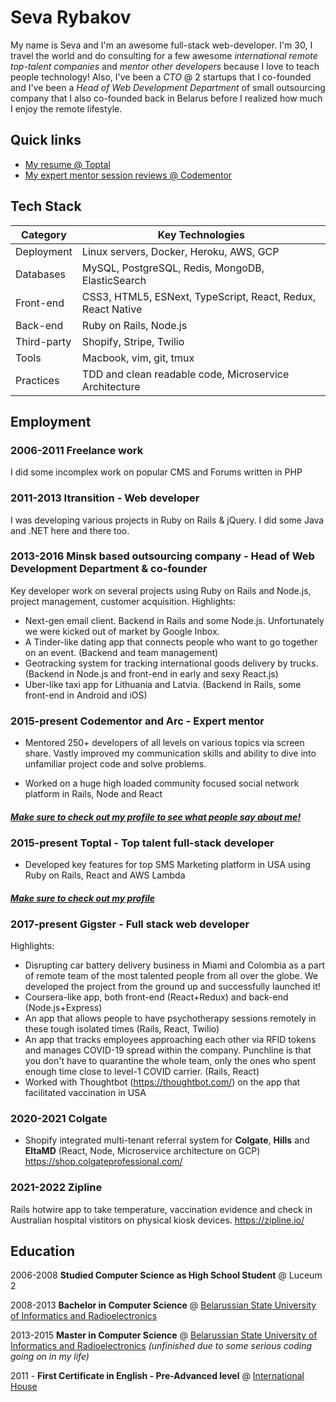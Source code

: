 # Seva Rybakov

My name is Seva and I'm an awesome full-stack web-developer. I'm 30, I travel the world and do consulting for a few awesome *international remote top-talent companies* and *mentor other developers* because I love to teach people technology! Also, I've been a *CTO* @ 2 startups that I co-founded and I've been a *Head of Web Development Department* of small outsourcing company that I also co-founded back in Belarus before I realized how much I enjoy the remote lifestyle.

## Quick links

- [My resume @ Toptal](https://www.toptal.com/resume/seva-rybakov)
- [My expert mentor session reviews @ Codementor](https://www.codementor.io/CodingFu)

## Tech Stack
| Category   | Key Technologies                                 |
|------------|--------------------------------------------------|
| Deployment | Linux servers, Docker, Heroku, AWS, GCP          |
| Databases  | MySQL, PostgreSQL, Redis, MongoDB, ElasticSearch |
| Front-end  | CSS3, HTML5, ESNext, TypeScript, React, Redux, React Native |
| Back-end   | Ruby on Rails, Node.js                           |
| Third-party| Shopify, Stripe, Twilio
| Tools      | Macbook, vim, git, tmux                          |
| Practices  | TDD and clean readable code, Microservice Architecture |

## Employment
### 2006-2011 **Freelance work**

I did some incomplex work on popular CMS and Forums written in PHP 

### 2011-2013 **Itransition - Web developer**

I was developing various projects in Ruby on Rails & jQuery. I did some Java and .NET here and there too.

### 2013-2016 Minsk based outsourcing company - Head of Web Development Department & co-founder

Key developer work on several projects using Ruby on Rails and Node.js, project management, customer acquisition.
Highlights:
- Next-gen email client. Backend in Rails and some Node.js. Unfortunately we were kicked out of market by Google Inbox.
- A Tinder-like dating app that connects people who want to go together on an event. (Backend and team management)
- Geotracking system for tracking international goods delivery by trucks. (Backend in Node.js and front-end in early and sexy React.js)
- Uber-like taxi app for Lithuania and Latvia. (Backend in Rails, some front-end in Android and iOS)

### 2015-present Codementor and Arc - Expert mentor

- Mentored 250+ developers of all levels on various topics via screen share. Vastly improved my communication skills and ability to dive into unfamiliar project code and solve problems.

- Worked on a huge high loaded community focused social network platform in Rails, Node and React

#### [*Make sure to check out my profile to see what people say about me!*](https://www.codementor.io/codingfu)

### 2015-present Toptal - Top talent full-stack developer
- Developed key features for top SMS Marketing platform in USA using Ruby on Rails, React and AWS Lambda

#### [*Make sure to check out my profile*](https://www.toptal.com/resume/seva-rybakov)

### 2017-present Gigster - Full stack web developer
Highlights:
- Disrupting car battery delivery business in Miami and Colombia as a part of remote team of the most talented people from all over the globe. We developed the project from the ground up and successfully launched it!
- Coursera-like app, both front-end (React+Redux) and back-end (Node.js+Express)
- An app that allows people to have psychotherapy sessions remotely in these tough isolated times (Rails, React, Twilio)
- An app that tracks employees approaching each other via RFID tokens and manages COVID-19 spread within the company. Punchline is that you don't have to quarantine the whole team, only the ones who spent enough time close to level-1 COVID carrier. (Rails, React)
- Worked with Thoughtbot (https://thoughtbot.com/) on the app that facilitated vaccination in USA

### 2020-2021 Colgate
- Shopify integrated multi-tenant referral system for **Colgate**, **Hills** and **EltaMD** (React, Node, Microservice architecture on GCP) 
https://shop.colgateprofessional.com/

### 2021-2022 Zipline

Rails hotwire app to take temperature, vaccination evidence and check in Australian hospital vistitors on physical kiosk devices.
https://zipline.io/

## Education
2006-2008 **Studied Computer Science as High School Student** @ Luceum 2

2008-2013 **Bachelor in Computer Science** @ [Belarussian State University of Informatics and Radioelectronics](https://www.bsuir.by/en/)

2013-2015 **Master in Computer Science** @ [Belarussian State University of Informatics and Radioelectronics](https://www.bsuir.by/en/) *(unfinished due to some serious coding going on in my life)*

2011 - **First Certificate in English - Pre-Advanced level** @ [International House](https://ih.by)

